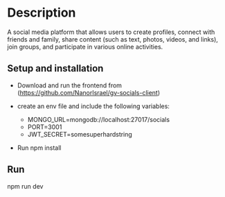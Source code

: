# Description
A social media platform that allows users to create profiles, connect with friends and family, share content (such as text, photos, videos, and links), join groups, and participate in various online activities. 


## Setup and installation
* Download and run the frontend from (https://github.com/NanorIsrael/gv-socials-client)
* create an env file and include the following variables:

  - MONGO_URL=mongodb://localhost:27017/socials
  - PORT=3001
  - JWT_SECRET=somesuperhardstring

* Run npm install

## Run
npm run dev
